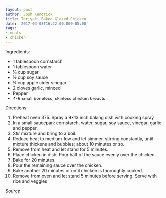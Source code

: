 ```yaml
---
layout: post
author: Josh Kendrick
title: Teriyaki Baked Glazed Chicken
date: '2017-03-08T16:22:00.000-05:00'
tags:
- meals
- chicken
---
```


Ingredients:
* 1 tablespoon cornstarch
* 1 tablespoon water
* ⅓ cup sugar
* ½ cup soy sauce
* ¼ cup apple cider vinegar
* 2 cloves garlic, minced
* Pepper
* 4-6 small boneless, skinless chicken breasts

Directions:
1. Preheat oven 375. Spray a 9×13 inch baking dish with cooking spray
2. In a small saucepan: cornstarch, water, sugar, soy sauce, vinegar, garlic and pepper.
3. Stir mixture and bring to a boil. 
4. Reduce heat to medium-low and let simmer, stirring constantly, until mixture thickens and bubbles; about 10 minutes or so.
5. Remove from heat and let stand for 5 minutes.
6. Place chicken in dish. Pour half of the sauce evenly over the chicken. 
7. Bake for 20 minutes.
8. Pour the remaining sauce over the chicken.
9. Bake another 20 minutes or until chicken is thoroughly cooked.
10. Remove from oven and let stand 5 minutes before serving. Serve with rice and veggies

*[Source](http://life-in-the-lofthouse.com/baked-teriyaki-glazed-chicken/)*